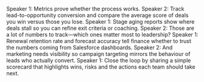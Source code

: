 Speaker 1: Metrics prove whether the process works.
Speaker 2: Track lead-to-opportunity conversion and compare the average score of deals you win versus those you lose.
Speaker 1: Stage aging reports show where deals stall so you can refine exit criteria or coaching.
Speaker 2: Those are a lot of numbers to track—which ones matter most to leadership?
Speaker 1: Renewal retention rate and forecast accuracy tell finance whether to trust the numbers coming from Salesforce dashboards.
Speaker 2: And marketing needs visibility so campaign targeting mirrors the behaviour of leads who actually convert.
Speaker 1: Close the loop by sharing a simple scorecard that highlights wins, risks and the actions each team should take next.
